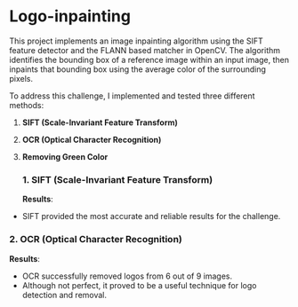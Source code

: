 # Logo-inpainting
This project implements an image inpainting algorithm using the SIFT feature detector and the FLANN based matcher in OpenCV. The algorithm identifies the bounding box of a reference image within an input image, then inpaints that bounding box using the average color of the surrounding pixels.


To address this challenge, I implemented and tested three different methods:

1. **SIFT (Scale-Invariant Feature Transform)**
2. **OCR (Optical Character Recognition)**
3. **Removing Green Color**


   ### 1. SIFT (Scale-Invariant Feature Transform)
   **Results**:
- SIFT provided the most accurate and reliable results for the challenge.
### 2. OCR (Optical Character Recognition)
**Results**:
- OCR successfully removed logos from 6 out of 9 images.
- Although not perfect, it proved to be a useful technique for logo detection and removal.
